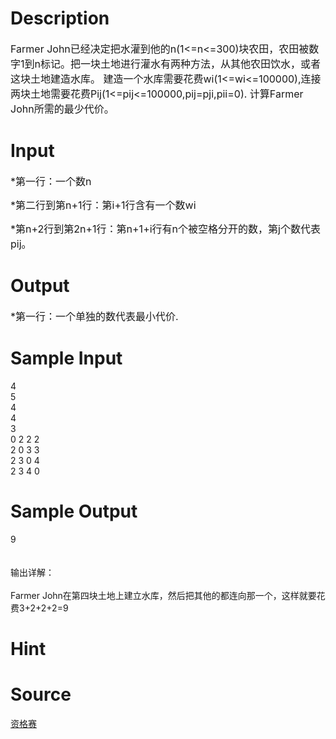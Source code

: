
# Description

<div class="content"><p><span style="font-size: medium">Farmer John已经决定把水灌到他的n(1&lt;=n&lt;=300)块农田，农田被数字1到n标记。把一块土地进行灌水有两种方法，从其他农田饮水，或者这块土地建造水库。 建造一个水库需要花费wi(1&lt;=wi&lt;=100000),连接两块土地需要花费Pij(1&lt;=pij&lt;=100000,pij=pji,pii=0). 计算Farmer John所需的最少代价。 </span></p></div>

# Input

<div class="content"><p><span style="font-size: medium">*第一行：一个数n </span></p>
<p><span style="font-size: medium">*第二行到第n+1行：第i+1行含有一个数wi </span></p>
<p><span style="font-size: medium">*第n+2行到第2n+1行：第n+1+i行有n个被空格分开的数，第j个数代表pij。 </span></p></div>

# Output

<div class="content"><p><span style="font-size: medium">*第一行：一个单独的数代表最小代价. </span></p></div>

# Sample Input

<div class="content"><span class="sampledata">4<br/>
5<br/>
4<br/>
4<br/>
3<br/>
0 2 2 2<br/>
2 0 3 3<br/>
2 3 0 4<br/>
2 3 4 0<br/>
</span></div>

# Sample Output

<div class="content"><span class="sampledata">9<br/>
<br/>
<br/>
输出详解：<br/>
<br/>
Farmer John在第四块土地上建立水库，然后把其他的都连向那一个，这样就要花费3+2+2+2=9<br/>
</span></div>

# Hint

<div class="content"><p></p></div>

# Source

<div class="content"><p><a href="problemset.php?search=资格赛">资格赛</a></p></div>

